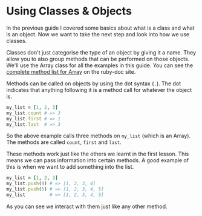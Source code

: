 # Using Classes & Objects
In the previous guide I covered some basics about what is a class and what is an object. Now we want to take the next step and look into how we use classes.

Classes don't just categorise the type of an object by giving it a name. They allow you to also group methods that can be performed on those objects. We'll use the Array class for all the examples in this guide. You can see the [complete method list for Array][array] on the ruby-doc site.

Methods can be called on objects by using the dot syntax (`.`). The dot indicates that anything following it is a method call for whatever the object is.

```ruby
my_list = [1, 2, 3]
my_list.count # => 3
my_list.first # => 1
my_list.last  # => 3
```

So the above example calls three methods on `my_list` (which is an Array). The methods are called `count`, `first` and `last`.

These methods work just like the others we learnt in the first lesson. This means we can pass information into certain methods. A good example of this is when we want to add something into the list.

```ruby
my_list = [1, 2, 3]
my_list.push(4) # => [1, 2, 3, 4]
my_list.push(5) # => [1, 2, 3, 4, 5]
my_list         # => [1, 2, 3, 4, 5]
```

As you can see we interact with them just like any other method.

[array]: http://www.ruby-doc.org/core/Array.html "Array RDoc"
